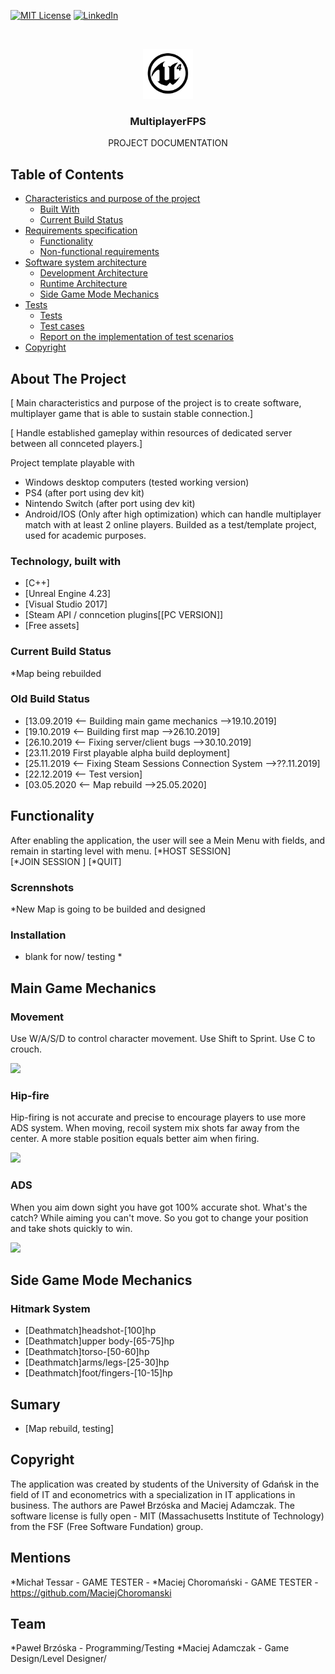 
[![MIT License][license-shield]][license-url]
[![LinkedIn][linkedin-shield]][linkedin-url]



<!-- PROJECT LOGO -->
<p align="center">
 
<br />
<p align="center">
  <a href="https://github.com/pbrzoska024/FPS-MULTIPLAYER-PROJECT-WINDOWS64-32BIT-">
  </a>
  <img src="images/logo.png" alt="Logo" width="80" height="80">
  <h3 align="center">MultiplayerFPS</h3>

  <p align="center">
  PROJECT DOCUMENTATION
   



<!-- TABLE OF CONTENTS -->
## Table of Contents

* [Characteristics and purpose of the project](#about-the-project)
  * [Built With](#built-with)
  * [Current Build Status](#current-build-status)  
* [Requirements specification](Requirements)
  * [Functionality](#Functionality)
  * [Non-functional requirements](Non-functional)
* [Software system architecture](#Software)
  * [Development Architecture](#Development)
  * [Runtime Architecture](#Runtime)
  * [Side Game Mode Mechanics](#Side-Game-Mode-Mechanics)
* [Tests](#summary)
  * [Tests](#mentions)
  * [Test cases](#contact)
  * [Report on the implementation of test scenarios](#license)
* [Copyright](#Copyright)




<!-- Characteristics and purpose of the project -->
## About The Project

[  Main characteristics and purpose of the project
is to create software, multiplayer game
that is able to sustain stable connection.]
 
 [ Handle established gameplay 
within resources of dedicated server
between all connceted players.]

 Project template playable with
- Windows desktop computers (tested working version)
- PS4 (after port using dev kit)
- Nintendo Switch (after port using dev kit)
- Android/IOS (Only after high optimization)
which can handle multiplayer match with at least 2 online players.
Builded as a test/template project, used for academic purposes.



### Technology, built with

* [C++]
* [Unreal Engine 4.23]
* [Visual Studio 2017]
* [Steam API / conncetion plugins[[PC VERSION]]
* [Free assets]



### Current Build Status
*Map being rebuilded
### Old Build Status
* [13.09.2019 <-- Building main game mechanics    -->19.10.2019]
* [19.10.2019 <-- Building first map   -->26.10.2019]
* [26.10.2019 <-- Fixing server/client bugs   -->30.10.2019]
* [23.11.2019 First playable alpha build deployment]
* [25.11.2019 <-- Fixing Steam Sessions Connection System -->??.11.2019]
* [22.12.2019 <-- Test version]
* [03.05.2020 <-- Map rebuild   -->25.05.2020]



<!-- GETTING STARTED -->
## Functionality

After enabling the application, the user will see a Mein Menu with fields, and remain in starting level with menu.
[*HOST SESSION]   
[*JOIN SESSION ] 
[*QUIT]




### Scrennshots

*New Map is going to be builded and designed

### Installation
 
* blank for now/ testing *



<!-- USAGE EXAMPLES -->
## Main Game Mechanics



### Movement
Use W/A/S/D to control character movement.
Use Shift to Sprint.
Use C to crouch.


![](images/GAME2.gif)


### Hip-fire
Hip-firing is not accurate and precise to encourage players to use more ADS system.
When moving, recoil system mix shots far away from the center.
A more stable position equals better aim when firing.


![](images/GAME3.gif)


### ADS
When you aim down sight you have got 100% accurate shot.
What's the catch?
While aiming you can't move.
So you got to change your position and take shots quickly to win.


![](images/GAME4.gif)





<!-- ROADMAP -->
## Side Game Mode Mechanics



### Hitmark System
* [Deathmatch]headshot-[100]hp
* [Deathmatch]upper body-[65-75]hp
* [Deathmatch]torso-[50-60]hp
* [Deathmatch]arms/legs-[25-30]hp
* [Deathmatch]foot/fingers-[10-15]hp


<!-- Summary -->
## Sumary

* [Map rebuild, testing]


<!-- LICENSE -->
## Copyright

The application was created by students of the University of Gdańsk in the field of IT and econometrics with a specialization in IT applications in business. The authors are Paweł Brzóska and Maciej Adamczak. The software license is fully open - MIT (Massachusetts Institute of Technology) from the FSF (Free Software Fundation) group.


## Mentions
*Michał Tessar - GAME TESTER -
*Maciej Choromański - GAME TESTER - https://github.com/MaciejChoromanski

## Team
*Paweł Brzóska - Programming/Testing
*Maciej Adamczak - Game Design/Level Designer/


<!-- MARKDOWN LINKS & IMAGES -->
<!-- https://www.markdownguide.org/basic-syntax/#reference-style-links -->
[issues-url]: https://github.com/othneildrew/Best-README-Template/issues
[license-shield]: https://img.shields.io/github/license/othneildrew/Best-README-Template.svg?style=flat-square
[license-url]: https://github.com/othneildrew/Best-README-Template/blob/master/LICENSE.txt
[linkedin-shield]: https://img.shields.io/badge/-LinkedIn-black.svg?style=flat-square&logo=linkedin&colorB=555
[linkedin-url]: https://www.linkedin.com/in/paweł-brzóska-522634179/
[product-screenshot]: images/screenshot.png

